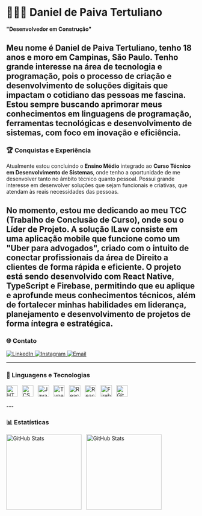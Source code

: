 # 👨🏽‍💻 Daniel de Paiva Tertuliano

**"Desenvolvedor em Construção"**

Meu nome é **Daniel de Paiva Tertuliano**, tenho **18 anos** e moro em Campinas, São Paulo.
Tenho grande interesse na área de tecnologia e programação, pois o processo de criação e desenvolvimento de soluções digitais que impactam o cotidiano das pessoas me fascina. Estou sempre buscando aprimorar meus conhecimentos em linguagens de programação, ferramentas tecnológicas e desenvolvimento de sistemas, com foco em inovação e eficiência.
---

### 🏆 Conquistas e Experiência
Atualmente estou concluindo o **Ensino Médio** integrado ao **Curso Técnico em Desenvolvimento de Sistemas**, onde tenho a oportunidade de me desenvolver tanto no âmbito técnico quanto pessoal. Possui grande interesse em desenvolver soluções que sejam funcionais e criativas, que atendam às reais necessidades das pessoas. 

No momento, estou me dedicando ao meu TCC (Trabalho de Conclusão de Curso), onde sou o **Líder de Projeto**. A solução **ILaw** consiste em uma aplicação mobile que funcione como um **"Uber para advogados"**, criado com o intuito de conectar profissionais da área de Direito a clientes de forma rápida e eficiente. O projeto está sendo desenvolvido com React Native, TypeScript e Firebase, permitindo que eu aplique e aprofunde meus conhecimentos técnicos, além de fortalecer minhas habilidades em liderança, planejamento e desenvolvimento de projetos de forma íntegra e estratégica.
---

### 🌐 Contato

<p align="left">
    <a href="https://www.linkedin.com/in/daniel-de-paiva" target="_blank">
        <img alt="LinkedIn" title="Me siga no LinkedIn" src="https://img.shields.io/badge/LinkedIn-0077B5?style=for-the-badge&logo=linkedin&logoColor=white"/>
    </a> 
    <a href="https://www.instagram.com" target="_blank">
        <img alt="Instagram" title="Me siga no Instagram" src="https://img.shields.io/badge/Instagram-E4405F?style=for-the-badge&logo=instagram&logoColor=white"/>
    </a>
    <a href="https://mail.google.com/mail/u/0" target="_blank">
        <img alt="Email" title="Entre em contato" src="https://img.shields.io/badge/Gmail-D14836?style=for-the-badge&logo=gmail&logoColor=white"/>
    </a>
</p>

---

### 🤖 Linguagens e Tecnologias

<p align="left">
    <img title="HTML" alt="HTML" width="30px" src="https://cdn.jsdelivr.net/gh/devicons/devicon@latest/icons/html5/html5-original.svg" /> &nbsp;
    <img title="CSS" alt="CSS" width="30px" src="https://cdn.jsdelivr.net/gh/devicons/devicon@latest/icons/css3/css3-original.svg" /> &nbsp;
    <img title="JavaScript" alt="JavaScript" width="30px" src="https://cdn.jsdelivr.net/gh/devicons/devicon@latest/icons/javascript/javascript-original.svg" /> &nbsp;
    <img title="TypeScript" alt="TypeScript" width="30px" src="https://cdn.jsdelivr.net/gh/devicons/devicon@latest/icons/typescript/typescript-original.svg" /> &nbsp;
    <img title="React" alt="React" width="30px" src="https://cdn.jsdelivr.net/gh/devicons/devicon@latest/icons/react/react-original.svg" /> &nbsp;
    <img title="React Native" alt="React Native" width="30px" src="https://cdn.jsdelivr.net/gh/devicons/devicon@latest/icons/react/react-original.svg" /> &nbsp;
    <img title="Firebase" alt="Firebase" width="30px" src="https://cdn.jsdelivr.net/gh/devicons/devicon@latest/icons/firebase/firebase-plain.svg" /> &nbsp;
    <img title="Git" alt="Git" width="30px" src="https://cdn.jsdelivr.net/gh/devicons/devicon@latest/icons/git/git-original.svg" /> &nbsp;
</p>
--- 

### 📊 Estatísticas


<p>
  <img 
    align="left" 
    alt="GitHub Stats" 
    height="200" 
    style="padding-right: 10px;" 
    src="https://github-readme-stats.vercel.app/api?username=danieldepaiva08&show_icons=true&theme=tokyonight&include_all_commits=true&locale=pt-br" 
  />

<img 
      align="left" 
      alt="GitHub Stats" 
      height="200" 
      src="https://github-readme-stats.vercel.app/api/top-langs/?username=danieldepaiva08&theme=tokyonight&layout=compact&custom_title=Tecnologias&langs_count=9" 
  />

</p>
